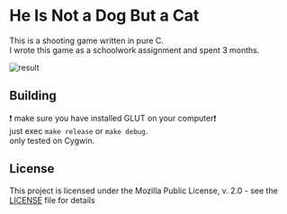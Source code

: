 # He Is Not a Dog But a Cat
This is a shooting game written in pure C.  
I wrote this game as a schoolwork assignment and spent 3 months.  

![result](https://github.com/kazzix14/SpringOfC/blob/master/recording.gif)

## Building
:exclamation: make sure you have installed GLUT on your computer:exclamation:  
just exec `make release` or `make debug`.  
only tested on Cygwin.

## License
This project is licensed under the Mozilla Public License, v. 2.0 - see the [LICENSE](LICENSE) file for details
